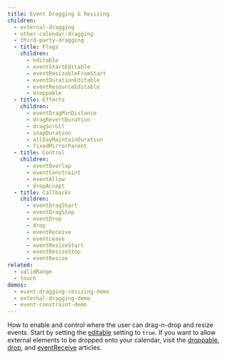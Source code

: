 ```yaml
---
title: Event Dragging & Resizing
children:
  - external-dragging
  - other-calendar-dragging
  - third-party-dragging
  - title: Flags
    children:
      - editable
      - eventStartEditable
      - eventResizableFromStart
      - eventDurationEditable
      - eventResourceEditable
      - droppable
  - title: Effects
    children:
      - eventDragMinDistance
      - dragRevertDuration
      - dragScroll
      - snapDuration
      - allDayMaintainDuration
      - fixedMirrorParent
  - title: Control
    children:
      - eventOverlap
      - eventConstraint
      - eventAllow
      - dropAccept
  - title: Callbacks
    children:
      - eventDragStart
      - eventDragStop
      - eventDrop
      - drop
      - eventReceive
      - eventLeave
      - eventResizeStart
      - eventResizeStop
      - eventResize
related:
  - validRange
  - touch
demos:
  - event-dragging-resizing-demo
  - external-dragging-demo
  - event-constraint-demo
---
```


How to enable and control where the user can drag-n-drop and resize events. Start by setting the [editable](editable) setting to `true`. If you want to allow external elements to be dropped onto your calendar, visit the [droppable](droppable), [drop](drop), and [eventReceive](eventReceive) articles.
